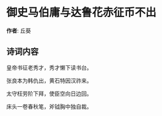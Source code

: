 # 御史马伯庸与达鲁花赤征币不出

**作者**: 丘葵

## 诗词内容

皇帝书征老秀才，秀才懒下读书台。

张良本为韩仇出，黄石特因汉祚来。

太守枉劳阶下拜，使臣空向日边回。

床头一卷春秋笔，斧钺胸中独自裁。

